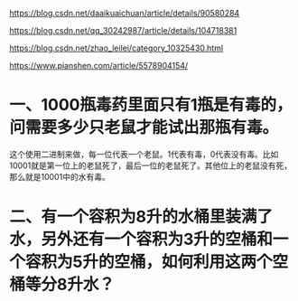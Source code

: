 https://blog.csdn.net/daaikuaichuan/article/details/90580284

https://blog.csdn.net/qq_30242987/article/details/104718381

https://blog.csdn.net/zhao_leilei/category_10325430.html

https://www.pianshen.com/article/5578904154/



# 一、1000瓶毒药里面只有1瓶是有毒的，问需要多少只老鼠才能试出那瓶有毒。

​		这个使用二进制来做，每一位代表一个老鼠。1代表有毒，0代表没有毒。比如10001就是第一位上的老鼠死了，最后一位的老鼠死了。其他位上的老鼠没有死，那么就是10001中的水有毒。

# 二、有一个容积为8升的水桶里装满了水，另外还有一个容积为3升的空桶和一个容积为5升的空桶，如何利用这两个空桶等分8升水？

